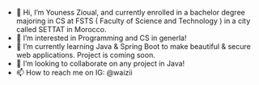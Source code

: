 - 👋 Hi, I’m Youness Zioual, and currently enrolled in a bachelor degree majoring in CS at FSTS ( Faculty of Science and Technology ) in a city called SETTAT in Morocco.
- 👀 I’m interested in Programming and CS in generla!
- 🌱 I’m currently learning Java & Spring Boot to make beautiful & secure web applications. Project is coming soon.
- 💞️ I’m looking to collaborate on any project in Java!
- 📫 How to reach me on IG: @waizii

<!---
uness7/uness7 is a ✨ special ✨ repository because its `README.md` (this file) appears on your GitHub profile.
You can click the Preview link to take a look at your changes.
--->
